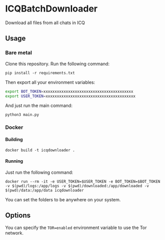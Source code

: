 # ICQBatchDownloader

Download all files from all chats in ICQ

## Usage

### Bare metal

Clone this repository. Run the following command:

```
pip install -r requirements.txt
```

Then export all your environment variables:

```bash
export BOT_TOKEN=xxxxxxxxxxxxxxxxxxxxxxxxxxxxxxxxxxxxxxxx
export USER_TOKEN=xxxxxxxxxxxxxxxxxxxxxxxxxxxxxxxxxxxxxxxx
```

And just run the main command:

```
python3 main.py
```

### Docker

#### Building

```
docker build -t icqdownloader .
```

#### Running

Just run the following command:

```
docker run --rm -it -e USER_TOKEN=$USER_TOKEN -e BOT_TOKEN=$BOT_TOKEN -v $(pwd)/logs:/app/logs -v $(pwd)/downloaded:/app/downloaded -v $(pwd)/data:/app/data icqdownloader
```

You can set the folders to be anywhere on your system.


## Options

You can specify the `TOR=enabled` environment variable to use the Tor network.
